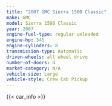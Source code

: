 ```yaml
---
title: "2007 GMC Sierra 1500 Classic"
make: GMC
model: Sierra 1500 Classic
year: 2007
engine-fuel-type: regular unleaded
engine-hp: 345
engine-cylinders: 8
transmission-type: Automatic
driven-wheels: all wheel drive
number-of-doors: 4
market-category: N/A
vehicle-size: Large
vehicle-style: Crew Cab Pickup
---
```


{{< car_info >}}
